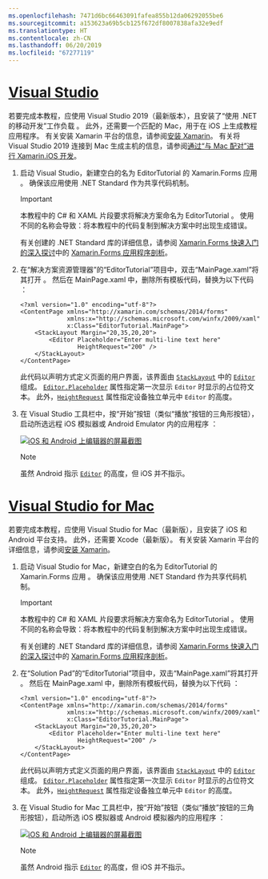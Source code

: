 ```yaml
---
ms.openlocfilehash: 7471d6bc66463091fafea855b12da06292055be6
ms.sourcegitcommit: a153623a69b5cb125f672df8007838afa32e9edf
ms.translationtype: HT
ms.contentlocale: zh-CN
ms.lasthandoff: 06/20/2019
ms.locfileid: "67277119"
---
```

# <a name="visual-studiotabvswin"></a>[Visual Studio](#tab/vswin)

若要完成本教程，应使用 Visual Studio 2019（最新版本），且安装了“使用 .NET 的移动开发”工作负载  。 此外，还需要一个匹配的 Mac，用于在 iOS 上生成教程应用程序。 有关安装 Xamarin 平台的信息，请参阅[安装 Xamarin](~/get-started/installation/index.md)。 有关将 Visual Studio 2019 连接到 Mac 生成主机的信息，请参阅[通过“与 Mac 配对”进行 Xamarin.iOS 开发](~/ios/get-started/installation/windows/connecting-to-mac/index.md)。

1. 启动 Visual Studio，新建空白的名为 EditorTutorial 的 Xamarin.Forms 应用  。 确保该应用使用 .NET Standard 作为共享代码机制。

    > [!IMPORTANT]
    > 本教程中的 C# 和 XAML 片段要求将解决方案命名为 EditorTutorial  。 使用不同的名称会导致：将本教程中的代码复制到解决方案中时出现生成错误。

    有关创建的 .NET Standard 库的详细信息，请参阅 [Xamarin.Forms 快速入门的深入探讨](~/get-started/first-app/index.md)中的 [Xamarin.Forms 应用程序剖析](~/get-started/first-app/index.md)。

1. 在“解决方案资源管理器”的“EditorTutorial”项目中，双击“MainPage.xaml”将其打开    。 然后在 MainPage.xaml 中，删除所有模板代码，替换为以下代码  ：

    ```xaml
    <?xml version="1.0" encoding="utf-8"?>
    <ContentPage xmlns="http://xamarin.com/schemas/2014/forms"
                 xmlns:x="http://schemas.microsoft.com/winfx/2009/xaml"
                 x:Class="EditorTutorial.MainPage">
        <StackLayout Margin="20,35,20,20">
            <Editor Placeholder="Enter multi-line text here"
                    HeightRequest="200" />
        </StackLayout>
    </ContentPage>
    ```

    此代码以声明方式定义页面的用户界面，该界面由 [`StackLayout`](xref:Xamarin.Forms.StackLayout) 中的 [`Editor`](xref:Xamarin.Forms.Editor) 组成。 [`Editor.Placeholder`](xref:Xamarin.Forms.Editor.Placeholder) 属性指定第一次显示 `Editor` 时显示的占位符文本。 此外，[`HeightRequest`](xref:Xamarin.Forms.VisualElement) 属性指定设备独立单元中 `Editor` 的高度。

1. 在 Visual Studio 工具栏中，按“开始”按钮（类似“播放”按钮的三角形按钮），启动所选远程 iOS 模拟器或 Android Emulator 内的应用程序  ：

    [![iOS 和 Android 上编辑器的屏幕截图](../images/create-editor.png "包含占位符文本的编辑器")](../images/create-editor-large.png#lightbox "Editor containing placeholder text")

    > [!NOTE]
    > 虽然 Android 指示 [`Editor`](xref:Xamarin.Forms.Editor) 的高度，但 iOS 并不指示。

# <a name="visual-studio-for-mactabvsmac"></a>[Visual Studio for Mac](#tab/vsmac)

若要完成本教程，应使用 Visual Studio for Mac（最新版），且安装了 iOS 和 Android 平台支持。 此外，还需要 Xcode（最新版）。 有关安装 Xamarin 平台的详细信息，请参阅[安装 Xamarin](~/get-started/installation/index.md)。

1. 启动 Visual Studio for Mac，新建空白的名为 EditorTutorial 的 Xamarin.Forms 应用  。 确保该应用使用 .NET Standard 作为共享代码机制。

    > [!IMPORTANT]
    > 本教程中的 C# 和 XAML 片段要求将解决方案命名为 EditorTutorial  。 使用不同的名称会导致：将本教程中的代码复制到解决方案中时出现生成错误。

    有关创建的 .NET Standard 库的详细信息，请参阅 [Xamarin.Forms 快速入门的深入探讨](~/get-started/first-app/index.md)中的 [Xamarin.Forms 应用程序剖析](~/get-started/first-app/index.md)。

1. 在“Solution Pad”的“EditorTutorial”项目中，双击“MainPage.xaml”将其打开    。 然后在 MainPage.xaml 中，删除所有模板代码，替换为以下代码  ：

    ```xaml
    <?xml version="1.0" encoding="utf-8"?>
    <ContentPage xmlns="http://xamarin.com/schemas/2014/forms"
                 xmlns:x="http://schemas.microsoft.com/winfx/2009/xaml"
                 x:Class="EditorTutorial.MainPage">
        <StackLayout Margin="20,35,20,20">
            <Editor Placeholder="Enter multi-line text here"
                    HeightRequest="200" />
        </StackLayout>
    </ContentPage>
    ```

    此代码以声明方式定义页面的用户界面，该界面由 [`StackLayout`](xref:Xamarin.Forms.StackLayout) 中的 [`Editor`](xref:Xamarin.Forms.Editor) 组成。 [`Editor.Placeholder`](xref:Xamarin.Forms.Editor.Placeholder) 属性指定第一次显示 `Editor` 时显示的占位符文本。 此外，[`HeightRequest`](xref:Xamarin.Forms.VisualElement) 属性指定设备独立单元中 `Editor` 的高度。

1. 在 Visual Studio for Mac 工具栏中，按“开始”按钮（类似“播放”按钮的三角形按钮），启动所选 iOS 模拟器或 Android 模拟器内的应用程序  ：

    [![iOS 和 Android 上编辑器的屏幕截图](../images/create-editor.png "包含占位符文本的编辑器")](../images/create-editor-large.png#lightbox "Editor containing placeholder text")

    > [!NOTE]
    > 虽然 Android 指示 [`Editor`](xref:Xamarin.Forms.Editor) 的高度，但 iOS 并不指示。
